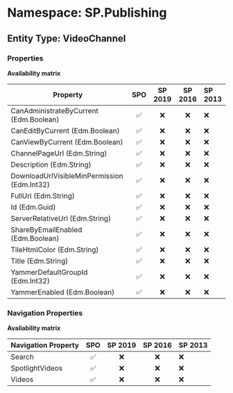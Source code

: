 # Namespace: SP.Publishing

## Entity Type: VideoChannel

### Properties

**Availability matrix**

Property | SPO | SP 2019 | SP 2016 | SP 2013
----------|:---:|:-------:|:-------:|:-------
CanAdministrateByCurrent (Edm.Boolean) | ✅ | ❌ | ❌ | ❌
CanEditByCurrent (Edm.Boolean) | ✅ | ❌ | ❌ | ❌
CanViewByCurrent (Edm.Boolean) | ✅ | ❌ | ❌ | ❌
ChannelPageUrl (Edm.String) | ✅ | ❌ | ❌ | ❌
Description (Edm.String) | ✅ | ❌ | ❌ | ❌
DownloadUrlVisibleMinPermission (Edm.Int32) | ✅ | ❌ | ❌ | ❌
FullUrl (Edm.String) | ✅ | ❌ | ❌ | ❌
Id (Edm.Guid) | ✅ | ❌ | ❌ | ❌
ServerRelativeUrl (Edm.String) | ✅ | ❌ | ❌ | ❌
ShareByEmailEnabled (Edm.Boolean) | ✅ | ❌ | ❌ | ❌
TileHtmlColor (Edm.String) | ✅ | ❌ | ❌ | ❌
Title (Edm.String) | ✅ | ❌ | ❌ | ❌
YammerDefaultGroupId (Edm.Int32) | ✅ | ❌ | ❌ | ❌
YammerEnabled (Edm.Boolean) | ✅ | ❌ | ❌ | ❌

### Navigation Properties

**Availability matrix**

Navigation Property | SPO | SP 2019 | SP 2016 | SP 2013
----------|:---:|:-------:|:-------:|:-------
Search | ✅ | ❌ | ❌ | ❌
SpotlightVideos | ✅ | ❌ | ❌ | ❌
Videos | ✅ | ❌ | ❌ | ❌
